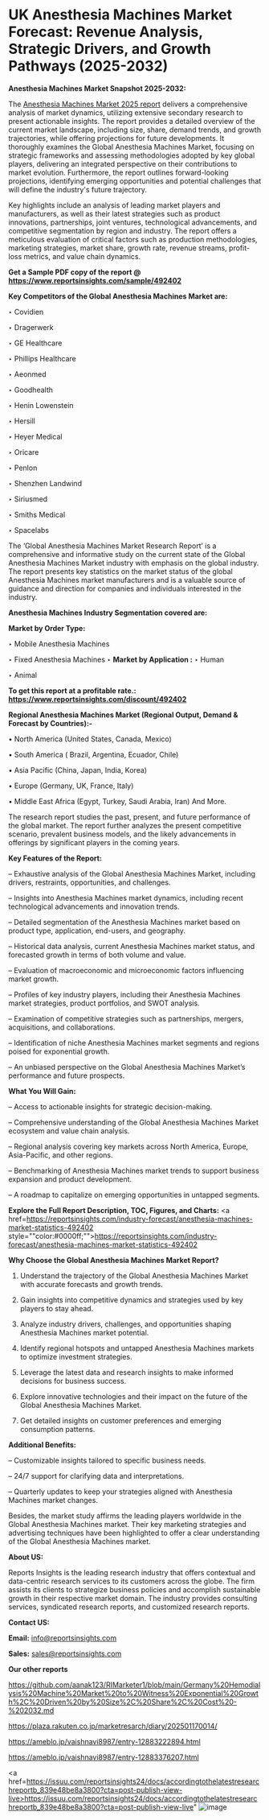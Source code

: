 # UK Anesthesia Machines Market Forecast: Revenue Analysis, Strategic Drivers, and Growth Pathways (2025-2032)

<strong>Anesthesia Machines Market Snapshot 2025-2032:</strong>

The <a href=https://www.reportsinsights.com/sample/492402>Anesthesia Machines Market 2025 report</a> delivers a comprehensive analysis of market dynamics, utilizing extensive secondary research to present actionable insights. The report provides a detailed overview of the current market landscape, including size, share, demand trends, and growth trajectories, while offering projections for future developments. It thoroughly examines the Global Anesthesia Machines Market, focusing on strategic frameworks and assessing methodologies adopted by key global players, delivering an integrated perspective on their contributions to market evolution. Furthermore, the report outlines forward-looking projections, identifying emerging opportunities and potential challenges that will define the industry's future trajectory.

Key highlights include an analysis of leading market players and manufacturers, as well as their latest strategies such as product innovations, partnerships, joint ventures, technological advancements, and competitive segmentation by region and industry. The report offers a meticulous evaluation of critical factors such as production methodologies, marketing strategies, market share, growth rate, revenue streams, profit-loss metrics, and value chain dynamics.

<strong>Get a Sample PDF copy of the report @ <a href=https://www.reportsinsights.com/sample/492402 style=color:#0000ff;>https://www.reportsinsights.com/sample/492402</a></strong>

<strong>Key Competitors of the Global Anesthesia Machines Market are:</strong>

‣ Covidien

‣ Dragerwerk

‣ GE Healthcare

‣ Phillips Healthcare

‣ Aeonmed

‣ Goodhealth

‣ Henin  Lowenstein

‣ Hersill

‣ Heyer Medical

‣ Oricare

‣ Penlon

‣ Shenzhen Landwind

‣ Siriusmed

‣ Smiths Medical

‣ Spacelabs

The ‘Global Anesthesia Machines Market Research Report’ is a comprehensive and informative study on the current state of the Global Anesthesia Machines Market industry with emphasis on the global industry. The report presents key statistics on the market status of the global Anesthesia Machines market manufacturers and is a valuable source of guidance and direction for companies and individuals interested in the industry.

<strong>Anesthesia Machines Industry Segmentation covered are:</strong>

<strong>Market by Order Type: </strong>

‣ Mobile Anesthesia Machines

‣ Fixed Anesthesia Machines
‣ 
<strong>Market by Application :</strong>
‣ Human

‣ Animal

<strong>To get this report at a profitable rate.: <a href=https://www.reportsinsights.com/discount/492402 style=color:#0000ff;>https://www.reportsinsights.com/discount/492402</a></strong>

<strong>Regional Anesthesia Machines Market (Regional Output, Demand &amp; Forecast by Countries):-</strong>

• North America (United States, Canada, Mexico)

• South America ( Brazil, Argentina, Ecuador, Chile)

• Asia Pacific (China, Japan, India, Korea)

• Europe (Germany, UK, France, Italy)

• Middle East Africa (Egypt, Turkey, Saudi Arabia, Iran) And More.

The research report studies the past, present, and future performance of the global market. The report further analyzes the present competitive scenario, prevalent business models, and the likely advancements in offerings by significant players in the coming years.

<strong>Key Features of the Report:</strong>

– Exhaustive analysis of the Global Anesthesia Machines Market, including drivers, restraints, opportunities, and challenges.

– Insights into Anesthesia Machines market dynamics, including recent technological advancements and innovation trends.

– Detailed segmentation of the Anesthesia Machines market based on product type, application, end-users, and geography.

– Historical data analysis, current Anesthesia Machines market status, and forecasted growth in terms of both volume and value.

– Evaluation of macroeconomic and microeconomic factors influencing market growth.

– Profiles of key industry players, including their Anesthesia Machines market strategies, product portfolios, and SWOT analysis.

– Examination of competitive strategies such as partnerships, mergers, acquisitions, and collaborations.

– Identification of niche Anesthesia Machines market segments and regions poised for exponential growth.

– An unbiased perspective on the Global Anesthesia Machines Market’s performance and future prospects.

<strong>What You Will Gain:</strong>

– Access to actionable insights for strategic decision-making.

– Comprehensive understanding of the Global Anesthesia Machines Market ecosystem and value chain analysis.

– Regional analysis covering key markets across North America, Europe, Asia-Pacific, and other regions.

– Benchmarking of Anesthesia Machines market trends to support business expansion and product development.

– A roadmap to capitalize on emerging opportunities in untapped segments.

<strong>Explore the Full Report Description, TOC, Figures, and Charts:</strong>
<a href=https://reportsinsights.com/industry-forecast/anesthesia-machines-market-statistics-492402 style=""color:#0000ff;"">https://reportsinsights.com/industry-forecast/anesthesia-machines-market-statistics-492402</a>

<strong>Why Choose the Global Anesthesia Machines Market Report?</strong>

1. Understand the trajectory of the Global Anesthesia Machines Market with accurate forecasts and growth trends.

2. Gain insights into competitive dynamics and strategies used by key players to stay ahead.

3. Analyze industry drivers, challenges, and opportunities shaping Anesthesia Machines market potential.

4. Identify regional hotspots and untapped Anesthesia Machines markets to optimize investment strategies.

5. Leverage the latest data and research insights to make informed decisions for business success.

6. Explore innovative technologies and their impact on the future of the Global Anesthesia Machines Market.

7. Get detailed insights on customer preferences and emerging consumption patterns.

<strong>Additional Benefits:</strong>

– Customizable insights tailored to specific business needs.

– 24/7 support for clarifying data and interpretations.

– Quarterly updates to keep your strategies aligned with Anesthesia Machines market changes.

Besides, the market study affirms the leading players worldwide in the Global Anesthesia Machines market. Their key marketing strategies and advertising techniques have been highlighted to offer a clear understanding of the Global Anesthesia Machines market.

<strong><strong>About US</strong>:</strong>

Reports Insights is the leading research industry that offers contextual and data-centric research services to its customers across the globe. The firm assists its clients to strategize business policies and accomplish sustainable growth in their respective market domain. The industry provides consulting services, syndicated research reports, and customized research reports.

<strong>Contact US:</strong>

<p class=><b>Email:</b> <a href=mailto:info@reportsinsights.com>info@reportsinsights.com</a></p>
<p class=><b>Sales:</b> <a href=mailto:sales@reportsinsights.com>sales@reportsinsights.com</a></p>

<strong>Our other reports</strong>

<a href=https://github.com/aanak123/RIMarketer1/blob/main/Germany%20Hemodialysis%20Machine%20Market%20to%20Witness%20Exponential%20Growth%2C%20Driven%20by%20Size%2C%20Share%2C%20Cost%20-%202032.md>https://github.com/aanak123/RIMarketer1/blob/main/Germany%20Hemodialysis%20Machine%20Market%20to%20Witness%20Exponential%20Growth%2C%20Driven%20by%20Size%2C%20Share%2C%20Cost%20-%202032.md</a>

<a href=https://plaza.rakuten.co.jp/marketresarch/diary/202501170014/>https://plaza.rakuten.co.jp/marketresarch/diary/202501170014/</a>

<a href=https://ameblo.jp/vaishnavi8987/entry-12883222894.html>https://ameblo.jp/vaishnavi8987/entry-12883222894.html</a>

<a href=https://ameblo.jp/vaishnavi8987/entry-12883376207.html>https://ameblo.jp/vaishnavi8987/entry-12883376207.html</a>

<a href=https://issuu.com/reportsinsights24/docs/accordingtothelatestresearchreportb_839e48be8a3800?cta=post-publish-view-live>https://issuu.com/reportsinsights24/docs/accordingtothelatestresearchreportb_839e48be8a3800?cta=post-publish-view-live</a>"
![image](https://github.com/user-attachments/assets/48a0fc19-bbea-420d-85c1-b9355fdfac1c)
